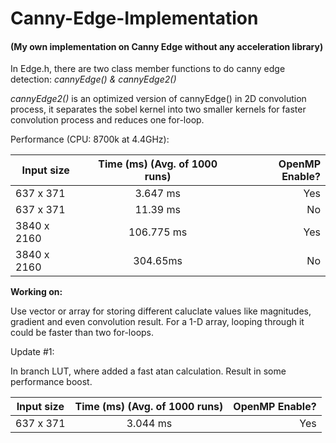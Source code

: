 # Canny-Edge-Implementation
#### (My own implementation on Canny Edge without any acceleration library)

In Edge.h, there are two class member functions to do canny edge detection: *cannyEdge() & cannyEdge2()*

*cannyEdge2()* is an optimized version of cannyEdge() in 2D convolution process, it separates the sobel kernel into two smaller kernels for faster convolution process and reduces one for-loop.

Performance (CPU: 8700k at 4.4GHz): 

| Input size    |  Time (ms) (Avg. of 1000 runs)    | OpenMP Enable?  |
| ------------- |:-------------:| -----:|
| 637 x 371     |  3.647 ms     | Yes |
| 637 x 371     |  11.39 ms     |   No |
| 3840 x 2160   |  106.775 ms     |   Yes |
| 3840 x 2160   | 304.65ms      |    No |

**Working on:**

Use vector or array for storing different caluclate values like magnitudes, gradient and even convolution result. For a 1-D array, looping through it could be faster than two for-loops.



Update #1:

In branch LUT, where added a fast atan calculation. Result in some performance boost.

| Input size    |  Time (ms) (Avg. of 1000 runs)   | OpenMP Enable?  |
| ------------- |:-------------:| -----:|
| 637 x 371     |  3.044 ms     | Yes |
